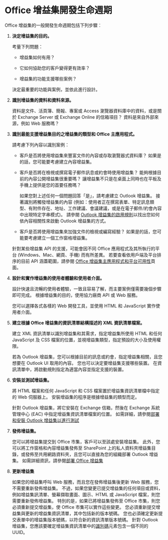 
# Office 增益集開發生命週期


Office 增益集的一般開發生命週期包括下列步驟︰


1.  **決定增益集的目的。**
    
    考量下列問題：
    
      - 增益集如何有用？ 
    
      - 它如何協助您的客戶變得更有效率？
    
      - 增益集的功能支援哪些案例？
    

    決定最重要的功能與案例，並依此進行設計。 
    
2.  **識別增益集的資料和資料來源。**
    
    資料是文件、活頁簿、簡報、專案或 Access 瀏覽器資料庫中的資料，或是關於 Exchange Server 或 Exchange Online 的信箱項目？ 資料是來自外部來源，例如 Web 服務嗎？
    
3.  **識別最能支援增益集目的之增益集的類型和 Office 主應用程式。**
    
    請考慮下列內容以識別案例：
    
    - 客戶是否將使用增益集來豐富文件的內容或存取瀏覽器式資料庫？ 如果是的話，您可能要考慮建立內容增益集。 
    
    - 客戶是否將在檢視或撰寫電子郵件訊息或約會時使用增益集？ 能夠根據目前的內容公開增益集很重要嗎？ 讓增益集不只是在桌面上同時也在平板及手機上提供是您的首要任務嗎？
    
        如果您對上述任何一個問題回答「是」，請考慮建立 Outlook 增益集。 接著識別將觸發增益集的內容 (例如：使用者正在撰寫表單、特定訊息類型、有附件存在、地址、工作建議、會議建議，或是在電子郵件/約會內容中出現特定字串模式)。 請參閱 [Outlook 增益集的啟用規則](../outlook/manifests/activation-rules.md)以找出您如何依內容相關性來啟動 Outlook 增益集的方式。
    
    - 客戶是否將使用增益集來加強文件的檢視或編寫經驗？ 如果是的話，您可能要考慮建立一個工作窗格增益集。 

    針對某些增益集 API 的支援，可能會因不同 Office 應用程式及其所執行的平台 (Windows、Mac、網頁、手機) 而有所差異。 若要查看依用戶端及平台排序的目前 API 涵蓋範圍，請參閱 [Office 增益集主應用程式和平台可用性](https://dev.office.com/add-in-availability)頁面。  
    
4.  **設計和實作增益集的使用者體驗和使用者介面。**
    
    設計快速且流暢的使用者體驗，一致且容易了解，而主要案例僅需要幾個步驟即可完成。 根據增益集的目的，使用協力廠商 API 或 Web 服務。
    
    您可以選擇各式各樣的 Web 開發工具，並使用 HTML 和 JavaScript 實作使用者介面。
    
5.  **建立根據 Office 增益集的資訊清單結構描述的 XML 資訊清單檔案。**
    
    建立 XML 資訊清單以識別增益集和其需求，指定增益集所使用 HTML 和任何 JavaScript 及 CSS 檔案的位置，並視增益集類型，指定預設的大小及使用權限。
    
    若為 Outlook 增益集，您可以根據目前的訊息或約會，指定增益集相關，且您想要在 Outlook UI 取用的內容。 您也可以決定要增益集支援哪些裝置。 在資訊清單中，將啟動規則指定為適當內容並指定支援的裝置。
    
6.  **安裝並測試增益集。**
    
    將 HTML 檔案和任何 JavaScript 和 CSS 檔案置於增益集資訊清單檔中指定的 Web 伺服器上。 安裝增益集的程序是根據增益集的類型而定。
    
    針對 Outlook 增益集，將它安裝在 Exchange 信箱，然後在 Exchange 系統管理中心 (EAC) 中指定增益集資訊清單檔案的位置。 如需詳細，請參閱[部署和安裝 Outlook 增益集以進行測試](../outlook/testing-and-tips.md)
    
7.  **發佈增益集。**
    
    您可以將增益集提交到 Office 市集，客戶可以至該處安裝增益集。 此外，您可以將工作窗格和內容增益集發佈至 SharePoint 上的私人資料夾增益集目錄，或發佈至共用網路資料夾，且您可以直接為您的組織部署 Outlook 增益集。 如需詳細資訊，請參閱[部署 Office 增益集](../publish/publish.md)
    
8.  **更新增益集**
    
    如果您的增益集呼叫 Web 服務，而且您在發佈增益集後更新 Web 服務，您不需要重新發佈增益集。 不過，如果您變更已提交增益集的任何項目或資料，例如增益集訊清單、螢幕擷取畫面、圖示、HTML 或 JavaScript 檔案，則您需要重新發佈增益集。 特別的是，如果已將增益集發佈至 Office 市集，則您必須重新提交增益集，使 Office 市集可以實作這些變更。 您必須重新提交增益集與更新的增益集資訊清單，其中包括新的版本號碼。 您也必須確定更新提交表單中的增益集版本號碼，以符合新的資訊清單版本號碼。 針對 Outlook 增益集，您應該要確定增益集資訊清單中的[識別碼](../../reference/manifest/id.md)元素包含一個不同的 UUID。
    
